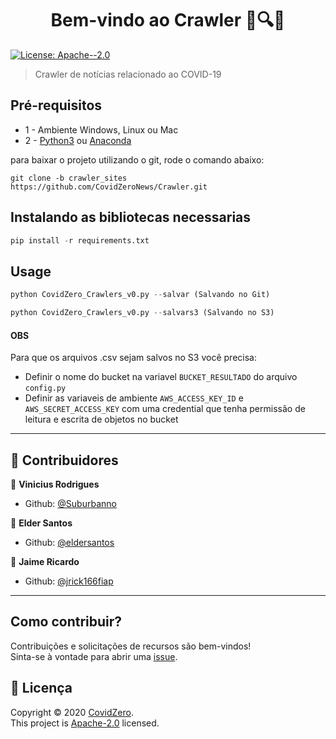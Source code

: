 <h1 align="center">Bem-vindo ao Crawler 📰🔍👋</h1>
<p>
  <a href="https://www.apache.org/licenses/LICENSE-2.0" target="_blank">
    <img alt="License: Apache--2.0" src="https://img.shields.io/badge/License-Apache--2.0-yellow.svg" />
  </a>
</p>

> Crawler de notícias relacionado ao COVID-19

## Pré-requisitos
- 1 - Ambiente Windows, Linux ou Mac
- 2 - [Python3](https://www.python.org/downloads/) ou [Anaconda](https://www.anaconda.com/distribution/)

para baixar o projeto utilizando o git, rode o comando abaixo:

```git
git clone -b crawler_sites https://github.com/CovidZeroNews/Crawler.git
```
## Instalando as bibliotecas necessarias

```python
pip install -r requirements.txt
```

## Usage

```python
python CovidZero_Crawlers_v0.py --salvar (Salvando no Git)
```
```python
python CovidZero_Crawlers_v0.py --salvars3 (Salvando no S3)
```
#### OBS
Para que os arquivos .csv sejam salvos no S3 você precisa:

- Definir o nome do bucket na variavel `BUCKET_RESULTADO` do arquivo `config.py`
- Definir as variaveis de ambiente `AWS_ACCESS_KEY_ID` e `AWS_SECRET_ACCESS_KEY` com uma credential que tenha permissão de leitura e escrita de objetos no bucket

***
## 🤝 Contribuidores

👤 **Vinicius Rodrigues**

* Github: [@Suburbanno](https://github.com/Suburbanno)

👤 **Elder Santos**

* Github: [@eldersantos](https://github.com/eldersantos)

👤 **Jaime Ricardo**

* Github: [@jrick166fiap](https://github.com/jrick166fiap)
***
## Como contribuir?

Contribuições e solicitações de recursos são bem-vindos!<br />Sinta-se à vontade para abrir uma [issue](https://github.com/CovidZeroNews/Crawler/issues). 

## 📝 Licença

Copyright © 2020 [CovidZero](https://github.com/CovidZero).<br />
This project is [Apache-2.0](https://www.apache.org/licenses/LICENSE-2.0) licensed.

